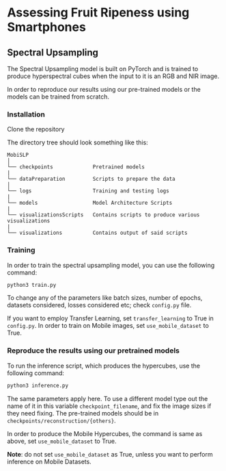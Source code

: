 # Assessing Fruit Ripeness using Smartphones

## Spectral Upsampling
The Spectral Upsampling model is built on PyTorch and is trained to produce hyperspectral cubes when the input to it is an RGB and NIR image.

In order to reproduce our results using our pre-trained models or the models can be trained from scratch.

### Installation
Clone the repository

The directory tree should look something like this:

```
MobiSLP
│
└── checkpoints				Pretrained models
|
└── dataPreparation			Scripts to prepare the data
│
└── logs					Training and testing logs
|
└── models					Model Architecture Scripts
|
└── visualizationsScripts	Contains scripts to produce various visualizations
|
└── visualizations			Contains output of said scripts
```

### Training
In order to train the spectral upsampling model, you can use the following command:

```zsh
python3 train.py
```

To change any of the parameters like batch sizes, number of epochs, datasets considered, losses considered etc; check `config.py` file.

If you want to employ Transfer Learning, set `transfer_learning` to True in `config.py`. In order to train on Mobile images, set `use_mobile_dataset` to True.

### Reproduce the results using our pretrained models
To run the inference script, which produces the hypercubes, use the following command:

```zsh
python3 inference.py
```

The same parameters apply here. To use a different model type out the name of it in this variable `checkpoint_filename`, and fix the image sizes if they need fixing. The pre-trained models should be in `checkpoints/reconstruction/{others}`.


In order to produce the Mobile Hypercubes, the command is same as above, set `use_mobile_dataset` to True.


**Note**: do not set `use_mobile_dataset` as True, unless you want to perform inference on Mobile Datasets.